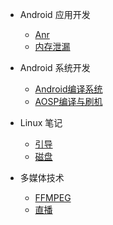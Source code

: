 * Android 应用开发
  * [Anr](./wiki/android/android-anr.md)
  * [内存泄漏](./wiki/android/android-leak.md)

* Android 系统开发
  * [Android编译系统](./wiki/android-framework/android-build-system.md)
  * [AOSP编译与刷机](./wiki/android-framework/aosp.md)

* Linux 笔记
  * [引导](./wiki/linux/os/boot.md)
  * [磁盘](./wiki/linux/os/disk.md)

* 多媒体技术
  * [FFMPEG](./wiki/multimedia/ffmpeg.md)
  * [直播](./wiki/multimedia/live.md)